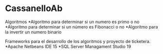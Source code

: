 # CassanelloAb
 Algoritmos
 *Algoritmo para determinar si un numero es primo o no
 *Algoritmo para determinar si un número es Fibonacci o no
 *Algoritmo para la invertir un numero binario
 
 Frameworks para el desarrollo de los algoritmos y proyecto de ticketera.
 *Apache Netbeans IDE 15
 *SQL Server Managament Studio 19
 
